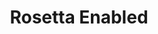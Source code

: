 ---
title: Rosetta Enabled
description: Even the easiest interfaces can be made easier with our AI powered digital assistant Rosetta.  If you get stuck -- or just want to make sure you're doing things right -- Rosetta is there to help.
linkUrl: /products/rosetta
---